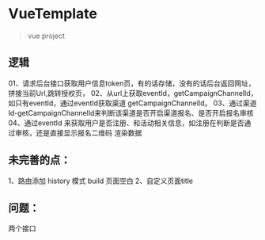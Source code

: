 # VueTemplate

> vue project

## 逻辑
  01、请求后台接口获取用户信息token页，有的话存储，没有的话后台返回网址，拼接当前Url,跳转授权页，
  02、从url上获取eventId，getCampaignChannelId，如只有eventId，通过eventId获取渠道 getCampaignChannelId。
  03、通过渠道Id-getCampaignChannelId来判断该渠道是否开启渠道报名、是否开启报名审核
  04、通过eventId 来获取用户是否注册、和活动相关信息，如注册在判断是否通过审核，还是直接显示报名二维码
  渲染数据

## 未完善的点：
  1、路由添加 history 模式 build 页面空白
  2、自定义页面title

## 问题：
  两个接口




